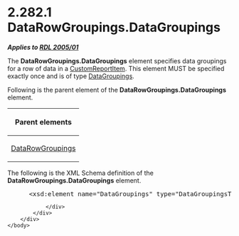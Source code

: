 <html dir="LTR" xmlns:mshelp="http://msdn.microsoft.com/mshelp" xmlns:ddue="http://ddue.schemas.microsoft.com/authoring/2003/5" xmlns:xlink="http://www.w3.org/1999/xlink" xmlns:tool="http://www.microsoft.com/tooltip">
    <head>
        <meta http-equiv="Content-Type" content="text/html; CHARSET=utf-8"></meta>
        <meta name="save" content="history"></meta>
        <title>2.282.1 DataRowGroupings.DataGroupings</title>
        <xml>
            <mshelp:toctitle title="2.282.1 DataRowGroupings.DataGroupings"></mshelp:toctitle>
            <mshelp:rltitle title="[MS-RDL]: DataRowGroupings.DataGroupings"></mshelp:rltitle>
            <mshelp:keyword index="A" term="aef16c16-4447-47f9-bbdf-61249c62683a"></mshelp:keyword>
            <mshelp:attr name="DCSext.ContentType" value="open specification"></mshelp:attr>
            <mshelp:attr name="AssetID" value="aef16c16-4447-47f9-bbdf-61249c62683a"></mshelp:attr>
            <mshelp:attr name="TopicType" value="kbRef"></mshelp:attr>
            <mshelp:attr name="DCSext.Title" value="[MS-RDL]: DataRowGroupings.DataGroupings" />
        </xml>
    </head>
    <body>
        <div id="header">
            <h1 class="heading">2.282.1 DataRowGroupings.DataGroupings</h1>
        </div>
        <div id="mainSection">
            <div id="mainBody">
                <div id="allHistory" class="saveHistory"></div>
                <div id="sectionSection0" class="section" name="collapseableSection">
                    

<p><b><i>Applies to </i></b><a href="3ebe2912-4958-4832-b391-cad1f5e13338.md"><b><i>RDL 2005/01</i></b></a></p>

<p>The <b>DataRowGroupings.DataGroupings</b> element specifies
data groupings for a row of data in a <a href="6bb7b35c-e517-4444-a96b-9f2ccdd1a642.md">CustomReportItem</a>. This
element MUST be specified exactly once and is of type <a href="e1d5ff30-dca9-4c0a-890f-61e7acd09688.md">DataGroupings</a>.</p>

<p>Following is the parent element of the <b>DataRowGroupings.DataGroupings</b>
element.</p>

<table>
 <thead>
  <tr>
   <th>
   <p>Parent elements</p>
   </th>
  </tr>
 </thead>
 <tr>
  <td>
  <p><a href="0ff3523a-d811-422b-98d5-c4b8c35a4d0a.md">DataRowGroupings</a></p>
  </td>
 </tr>
</table>

<p>The following is the XML Schema definition of the <b>DataRowGroupings.DataGroupings</b>
element.</p>

<dl>
<dd>
<div><pre> &lt;xsd:element name=&quot;DataGroupings&quot; type=&quot;DataGroupingsType&quot; /&gt;
</pre></div>
</dd></dl>


                </div>
            </div>
        </div>
    </body>
</html>